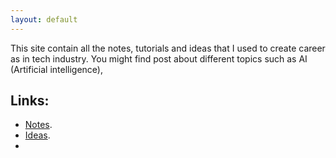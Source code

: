 ```yaml
---
layout: default
---
```

This site contain all the notes, tutorials and ideas that I used to create career as in tech industry.
You might find post about different topics such as AI (Artificial intelligence),

## Links:

- [Notes]().
- [Ideas]().
-
